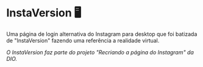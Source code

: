 # InstaVersion :desktop_computer:



Uma página de login alternativa do Instagram para desktop que foi batizada de "InstaVersion" fazendo uma referência a realidade virtual.



_O InstaVersion faz parte do projeto "Recriando a página do Instagram" da DIO._ 


